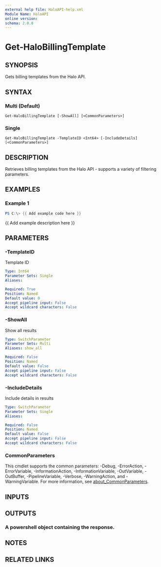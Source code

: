 ```yaml
---
external help file: HaloAPI-help.xml
Module Name: HaloAPI
online version:
schema: 2.0.0
---
```


# Get-HaloBillingTemplate

## SYNOPSIS
Gets billing templates from the Halo API.

## SYNTAX

### Multi (Default)
```
Get-HaloBillingTemplate [-ShowAll] [<CommonParameters>]
```

### Single
```
Get-HaloBillingTemplate -TemplateID <Int64> [-IncludeDetails] [<CommonParameters>]
```

## DESCRIPTION
Retrieves billing templates from the Halo API - supports a variety of filtering parameters.

## EXAMPLES

### Example 1
```powershell
PS C:\> {{ Add example code here }}
```

{{ Add example description here }}

## PARAMETERS

### -TemplateID
Template ID

```yaml
Type: Int64
Parameter Sets: Single
Aliases:

Required: True
Position: Named
Default value: 0
Accept pipeline input: False
Accept wildcard characters: False
```

### -ShowAll
Show all results

```yaml
Type: SwitchParameter
Parameter Sets: Multi
Aliases: show_all

Required: False
Position: Named
Default value: False
Accept pipeline input: False
Accept wildcard characters: False
```

### -IncludeDetails
Include details in results

```yaml
Type: SwitchParameter
Parameter Sets: Single
Aliases:

Required: False
Position: Named
Default value: False
Accept pipeline input: False
Accept wildcard characters: False
```

### CommonParameters
This cmdlet supports the common parameters: -Debug, -ErrorAction, -ErrorVariable, -InformationAction, -InformationVariable, -OutVariable, -OutBuffer, -PipelineVariable, -Verbose, -WarningAction, and -WarningVariable. For more information, see [about_CommonParameters](http://go.microsoft.com/fwlink/?LinkID=113216).

## INPUTS

## OUTPUTS

### A powershell object containing the response.
## NOTES

## RELATED LINKS
